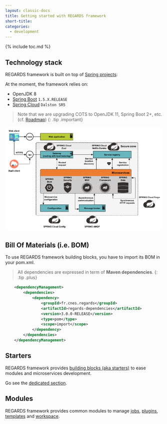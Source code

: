 ```yaml
---
layout: classic-docs
title: Getting started with REGARDS framework
short-title:
categories:
  - development
---
```


{% include toc.md %}

## Technology stack

REGARDS framework is built on top of [Spring projects](https://spring.io/):

At the moment, the framework relies on:
  * OpenJDK 8
  * [Spring Boot](https://spring.io/projects/spring-boot#learn) `1.5.X.RELEASE`
  * [Spring Cloud](https://spring.io/projects/spring-cloud#learn) `Dalston SR5`

> Note that we are upgrading COTS to OpenJDK 11, Spring Boot 2+, etc. (cf. [Roadmap](/home/roadmap/#v400))
{: .tip .important}

![](/assets/schemas/architecture/microservice_architecture_spring.png)

## Bill Of Materials (i.e. BOM)

To use REGARDS framework building blocks, you have to import its BOM in your pom.xml.

> All dependencies are expressed in term of **Maven dependencies**.
{: .tip .plus}

```xml
    <dependencyManagement>
        <dependencies>
            <dependency>
                <groupId>fr.cnes.regards</groupId>
                <artifactId>regards-dependencies</artifactId>
                <version>3.0.0-RELEASE</version>
                <type>pom</type>
                <scope>import</scope>
            </dependency>
        </dependencies>
    </dependencyManagement>
```

## Starters

REGARDS framework provides [building blocks (aka starters)](/development/framework/starters/) to ease modules and microservices development.

Go see the [dedicated section](/development/framework/starters/).

## Modules

REGARDS framework provides common modules to manage [jobs](/development/framework/modules/jobs/), [plugins](/development/framework/modules/plugins/), [templates](/development/framework/modules/templates/) and [workspace](/development/framework/modules/workspace/).